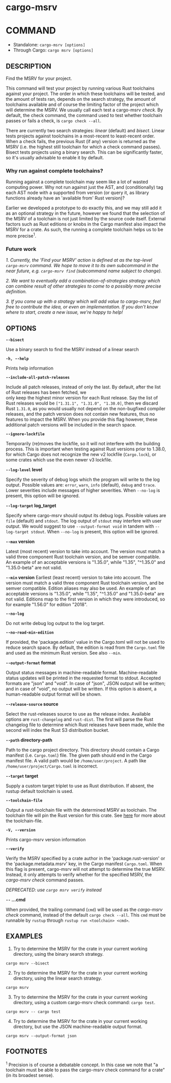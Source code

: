 # cargo-msrv

# COMMAND

* Standalone: `cargo-msrv [options]`
* Through Cargo: `cargo msrv [options]`

## DESCRIPTION

Find the MSRV for your project.

This command will test your project by running various Rust toolchains against your project. The order in which these
toolchains will be tested, and the amount of tests ran, depends on the search strategy, the amount of toolchains
available and of course the limiting factor of the project which will determine the MSRV. We usually call each test a
cargo-msrv _check_. By default, the check command, the command used to test whether toolchain passes or fails a check,
is `cargo check --all`.

There are currently two search strategies: _linear_ (default) and _bisect_. Linear tests projects against toolchains in a
most-recent to least-recent order. When a check fails, the previous Rust (if any) version is returned as the MSRV (i.e. the highest still
toolchain for which a check command passes). Bisect tests projects using a binary search. This can be significantly faster,
so it's usually advisable to enable it by default. 

### Why run against complete toolchains?

Running against a complete toolchain may seem like a lot of wasted computing power. Why not run against just the AST, and
(conditionally) tag each AST node with a supported from version (or query it, as library functions already have an 'available
from' Rust version)? 

Earlier we developed a prototype to do exactly this, and we may still add it as an optional strategy in the future, however
we found that the selection of the MSRV of a toolchain is not just limited by the source code itself. External factors
such as Rust editions or knobs in the Cargo manifest also impact the MSRV for a crate. As such, the running a complete
toolchain helps us to be more precise<sup>1</sup>.

### Future work

_1. Currently, the 'Find your MSRV' action is defined at as the top-level `cargo-msrv` command. We hope to move it to its own subcommand
in the near future, e.g. `cargo-msrv find` (subcommand name subject to change)._

_2. We want to eventually add a combination-of-strategies strategy which can combine result of other strategies to come
to a possibly more precise definition._

_3. If you come up with a strategy which will add value to cargo-msrv, feel free to contribute the idea, or even an
implementation. If you don't know where to start, create a new issue, we're happy to help!_ 

## OPTIONS

**`--bisect`**

Use a binary search to find the MSRV instead of a linear search

**`-h, --help`**

Prints help information

**`--include-all-patch-releases`**

Include all patch releases, instead of only the last. By default, after the list of Rust releases has been fetched, we\
only keep the highest minor version for each Rust release. Say the list of Rust releases would be `["1.31.1", "1.31.0", "1.30.0]`,
then we discard Rust `1.31.0`, as you would usually not depend on the non-bugfixed compiler releases, and the patch version
does not contain new features, thus no features to impact the MSRV. When you provide this flag however, these additional
patch versions will be included in the search space.



**`--ignore-lockfile`**

Temporarily (re)moves the lockfile, so it will not interfere with the building process. This is important when
testing against Rust versions prior to 1.38.0, for which Cargo does not recognize the new v2 lockfile (`Cargo.lock`),
or some crates which use the even newer v3 lockfile. 

**`--log-level` level**

Specify the severity of debug logs which the program will write to the log output.
Possible values are: `error`, `warn`, `info` (default), `debug` and `trace`. 
Lower severities include messages of higher severities.
When `--no-log` is present, this option will be ignored.


**`--log-target` log_target**

Specify where cargo-msrv should output its debug logs.
Possible values are `file` (default) and `stdout`.
The log output of `stdout` may interfere with user output. We would suggest to use `--output-format void` in tandem
with `--log-target stdout`.
When `--no-log` is present, this option will be ignored.


**`--max` version**

Latest (most recent) version to take into account. The version must match a valid three component Rust toolchain version, 
and be semver compatible. An example of an acceptable versions is "1.35.0", while "1.35", "^1.35.0" and "1.35.0-beta" are not valid.


**`--min` version**
Earliest (least recent) version to take into account. The version must match a valid three component Rust toolchain version,
and be semver compatible. Edition aliases may also be used. An example of an acceptable versions is "1.35.0", while
"1.35", "^1.35.0" and "1.35.0-beta" are not valid. Editions map to the first version in which they were introduced, so
for example "1.56.0" for edition "2018".


**`--no-log`**

Do not write debug log output to the log target.


**`--no-read-min-edition`**
            
If provided, the 'package.edition' value in the Cargo.toml will not be used to reduce search space.
By default, the edition is read from the `Cargo.toml` file and used as the minimum Rust version. See also `--min`.


**`--output-format` format**

Output status messages in machine-readable format. Machine-readable status updates will be printed in the requested format to stdout.
Accepted formats are "json" and "void". In case of "json", JSON output will be written; and in case of "void", no output
will be written. If this option is absent, a human-readable output format will be shown.  

**`--release-source` source**

Select the rust-releases source to use as the release index. Available options are `rust-changelog` and `rust-dist`.
The first will parse the Rust changelog file to determine which Rust releases have been made, while the second will index
the Rust S3 distribution bucket.

**`--path` directory-path**

Path to the cargo project directory. This directory should contain a Cargo manifest (i.e. `Cargo.toml`) file. The given
path should end in the Cargo manifest file. A valid path would be `/home/user/project`. A path like `/home/user/project/Cargo.toml`
is incorrect.

**`--target` target**

Supply a custom target triplet to use as Rust distribution. If absent, the rustup default toolchain is used.

**`--toolchain-file`**

Output a rust-toolchain file with the determined MSRV as toolchain. The toolchain file will pin the Rust version for this crate. 
See [here](https://rust-lang.github.io/rustup/overrides.html#the-toolchain-file) for more about the toolchain-file.

**`-V, --version`**

Prints cargo-msrv version information

**`--verify`**

Verify the MSRV specified by a crate author in the 'package.rust-version' or the 'package.metadata.msrv' key, in the
Cargo manifest `Cargo.toml`. When this flag is present, cargo-msrv will not attempt to determine the true MSRV. 
Instead, it only attempts to verify whether for the specified MSRV, the _cargo-msrv check_ command passes.

_DEPRECATED: use `cargo msrv verify` instead_

**`--` ...cmd** 

When provided, the trailing command (`cmd`) will be used as the _cargo-msrv check_ command, instead of the default
`cargo check --all`. This `cmd` must be runnable by `rustup` through `rustup run <toolchain> <cmd>`.


## EXAMPLES

1. Try to determine the MSRV for the crate in your current working directory, using the binary search strategy.

```shell
cargo msrv --bisect
```

2. Try to determine the MSRV for the crate in your current working directory, using the linear search strategy.

```shell
cargo msrv
```

3. Try to determine the MSRV for the crate in your current working directory, using a custom cargo-msrv check command:
`cargo test`.

```shell
cargo msrv -- cargo test
```

4. Try to determine the MSRV for the crate in your current working directory, but use the JSON machine-readable output
format.

```shell
cargo msrv --output-format json
```

## FOOTNOTES

<sup>1</sup> Precision is of course a debatable concept. In this case we note that "a toolchain must be able
to pass the cargo-msrv check command for a crate" (in its broadest sense).